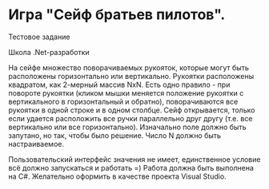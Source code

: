 # Игра "Сейф братьев пилотов".

Тестовое задание

Школа .Net-разработки


На сейфе множество поворачиваемых рукояток, которые могут быть расположены горизонтально или вертикально. 
Рукоятки расположены квадратом, как 2-мерный массив NxN. 
Есть одно правило - при повороте рукоятки (кликом мышки меняется положение рукоятки с вертикального в горизонтальный и обратно), поворачиваются все рукоятки в одной строке и в одном столбце. 
Сейф открывается, только если удается расположить все ручки параллельно друг другу (т.е. все вертикально или все горизонтально). 
Изначально поле должно быть запутано, но так, чтобы было решение. 
Число N должно быть настраиваемое.

Пользовательский интерфейс значения не имеет, единственное условие всё должно запускаться и работать =)
Работа должна быть выполнена на C#.
Желательно оформить в качестве проекта Visual Studio.

